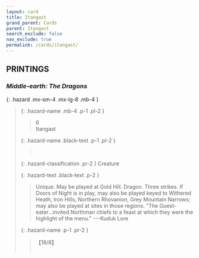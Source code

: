 ```yaml
---
layout: card
title: Itangast
grand_parent: Cards
parent: Itangast
search_exclude: false
nav_exclude: true
permalink: /cards/itangast/
---
```


## PRINTINGS


### _Middle-earth: The Dragons_

{: .hazard .mx-sm-4 .mx-lg-8 .mb-4 }
> {: .hazard-name .mb-4 .p-1 .pl-2 }
> > <div class="hazard-mp">6</div>
> > <div class="card-name">Itangast</div>
>
> {: .hazard-name .black-text .p-1 .pl-2 }
> > &nbsp;
>
> {: .hazard-classification .pr-2 }
> Creature
>
> {: .hazard-text .black-text .p-2 }
> > Unique. May be played at Gold Hill. Dragon. Three strikes. If Doors of Night is in play, may also be played keyed to Withered Heath, Iron Hills, Northern Rhovanion, Grey Mountain Narrows; may also be played at sites in those regions.   "The Guest-eater...invited Northman chiefs to a feast at which they were the highlight of the menu." ---Kuduk Lore 
>
> {: .hazard-name .p-1 .pr-2 }
> > <div class="card-shield">【18/8】</div>
> > <div class="card-corruption">&nbsp;</div>
